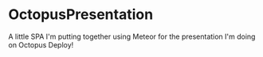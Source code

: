 # OctopusPresentation
A little SPA I'm putting together using Meteor for the presentation I'm doing on Octopus Deploy!
